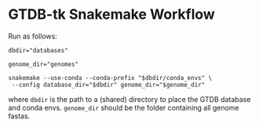 # GTDB-tk Snakemake Workflow


Run as follows:
```
dbdir="databases"

genome_dir="genomes"

snakemake --use-conda --conda-prefix "$dbdir/conda_envs" \
 --config database_dir="$dbdir" genome_dir="$genome_dir"

```

where `dbdir` is the path to a (shared) directory to place the GTDB database and conda envs.
`genome_dir` should be the folder containing all genome fastas.


